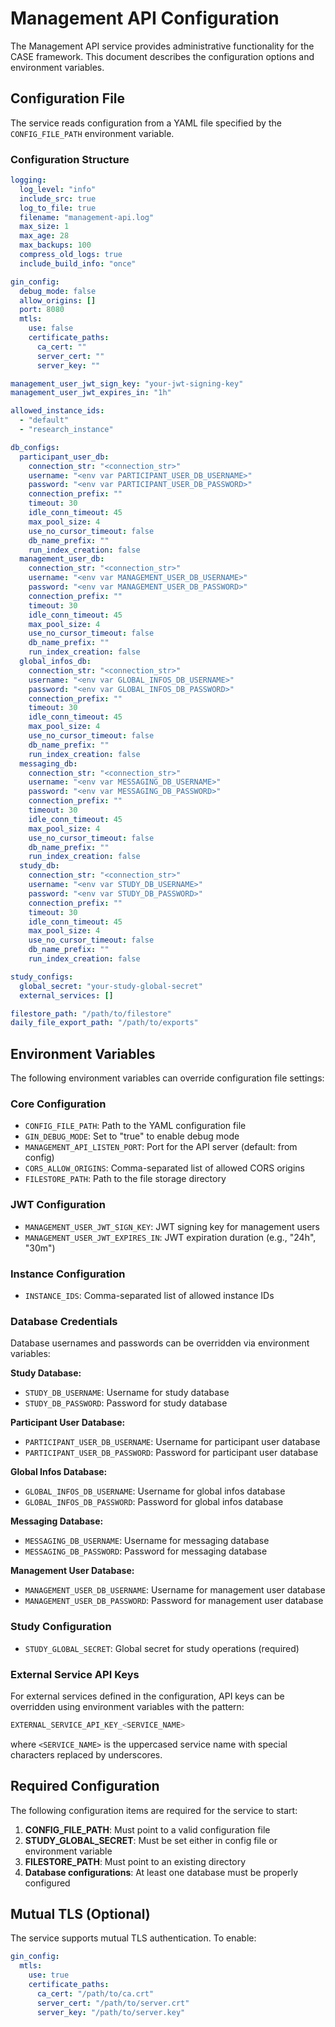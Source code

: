 # Management API Configuration

The Management API service provides administrative functionality for the CASE framework. This document describes the configuration options and environment variables.

## Configuration File

The service reads configuration from a YAML file specified by the `CONFIG_FILE_PATH` environment variable.

### Configuration Structure

```yaml
logging:
  log_level: "info"
  include_src: true
  log_to_file: true
  filename: "management-api.log"
  max_size: 1
  max_age: 28
  max_backups: 100
  compress_old_logs: true
  include_build_info: "once"

gin_config:
  debug_mode: false
  allow_origins: []
  port: 8080
  mtls:
    use: false
    certificate_paths:
      ca_cert: ""
      server_cert: ""
      server_key: ""

management_user_jwt_sign_key: "your-jwt-signing-key"
management_user_jwt_expires_in: "1h"

allowed_instance_ids:
  - "default"
  - "research_instance"

db_configs:
  participant_user_db:
    connection_str: "<connection_str>"
    username: "<env var PARTICIPANT_USER_DB_USERNAME>"
    password: "<env var PARTICIPANT_USER_DB_PASSWORD>"
    connection_prefix: ""
    timeout: 30
    idle_conn_timeout: 45
    max_pool_size: 4
    use_no_cursor_timeout: false
    db_name_prefix: ""
    run_index_creation: false
  management_user_db:
    connection_str: "<connection_str>"
    username: "<env var MANAGEMENT_USER_DB_USERNAME>"
    password: "<env var MANAGEMENT_USER_DB_PASSWORD>"
    connection_prefix: ""
    timeout: 30
    idle_conn_timeout: 45
    max_pool_size: 4
    use_no_cursor_timeout: false
    db_name_prefix: ""
    run_index_creation: false
  global_infos_db:
    connection_str: "<connection_str>"
    username: "<env var GLOBAL_INFOS_DB_USERNAME>"
    password: "<env var GLOBAL_INFOS_DB_PASSWORD>"
    connection_prefix: ""
    timeout: 30
    idle_conn_timeout: 45
    max_pool_size: 4
    use_no_cursor_timeout: false
    db_name_prefix: ""
    run_index_creation: false
  messaging_db:
    connection_str: "<connection_str>"
    username: "<env var MESSAGING_DB_USERNAME>"
    password: "<env var MESSAGING_DB_PASSWORD>"
    connection_prefix: ""
    timeout: 30
    idle_conn_timeout: 45
    max_pool_size: 4
    use_no_cursor_timeout: false
    db_name_prefix: ""
    run_index_creation: false
  study_db:
    connection_str: "<connection_str>"
    username: "<env var STUDY_DB_USERNAME>"
    password: "<env var STUDY_DB_PASSWORD>"
    connection_prefix: ""
    timeout: 30
    idle_conn_timeout: 45
    max_pool_size: 4
    use_no_cursor_timeout: false
    db_name_prefix: ""
    run_index_creation: false

study_configs:
  global_secret: "your-study-global-secret"
  external_services: []

filestore_path: "/path/to/filestore"
daily_file_export_path: "/path/to/exports"
```

## Environment Variables

The following environment variables can override configuration file settings:

### Core Configuration

- `CONFIG_FILE_PATH`: Path to the YAML configuration file
- `GIN_DEBUG_MODE`: Set to "true" to enable debug mode
- `MANAGEMENT_API_LISTEN_PORT`: Port for the API server (default: from config)
- `CORS_ALLOW_ORIGINS`: Comma-separated list of allowed CORS origins
- `FILESTORE_PATH`: Path to the file storage directory

### JWT Configuration

- `MANAGEMENT_USER_JWT_SIGN_KEY`: JWT signing key for management users
- `MANAGEMENT_USER_JWT_EXPIRES_IN`: JWT expiration duration (e.g., "24h", "30m")

### Instance Configuration

- `INSTANCE_IDS`: Comma-separated list of allowed instance IDs

### Database Credentials

Database usernames and passwords can be overridden via environment variables:

**Study Database:**

- `STUDY_DB_USERNAME`: Username for study database
- `STUDY_DB_PASSWORD`: Password for study database

**Participant User Database:**

- `PARTICIPANT_USER_DB_USERNAME`: Username for participant user database
- `PARTICIPANT_USER_DB_PASSWORD`: Password for participant user database

**Global Infos Database:**

- `GLOBAL_INFOS_DB_USERNAME`: Username for global infos database
- `GLOBAL_INFOS_DB_PASSWORD`: Password for global infos database

**Messaging Database:**

- `MESSAGING_DB_USERNAME`: Username for messaging database
- `MESSAGING_DB_PASSWORD`: Password for messaging database

**Management User Database:**

- `MANAGEMENT_USER_DB_USERNAME`: Username for management user database
- `MANAGEMENT_USER_DB_PASSWORD`: Password for management user database

### Study Configuration

- `STUDY_GLOBAL_SECRET`: Global secret for study operations (required)

### External Service API Keys

For external services defined in the configuration, API keys can be overridden using environment variables with the pattern:

```sh
EXTERNAL_SERVICE_API_KEY_<SERVICE_NAME>
```

where `<SERVICE_NAME>` is the uppercased service name with special characters replaced by underscores.

## Required Configuration

The following configuration items are required for the service to start:

1. **CONFIG_FILE_PATH**: Must point to a valid configuration file
2. **STUDY_GLOBAL_SECRET**: Must be set either in config file or environment variable
3. **FILESTORE_PATH**: Must point to an existing directory
4. **Database configurations**: At least one database must be properly configured

## Mutual TLS (Optional)

The service supports mutual TLS authentication. To enable:

```yaml
gin_config:
  mtls:
    use: true
    certificate_paths:
      ca_cert: "/path/to/ca.crt"
      server_cert: "/path/to/server.crt"
      server_key: "/path/to/server.key"
```
